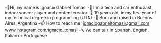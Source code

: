 -👋Hi, my name is Ignacio Gabriel Tomasi
-👀 I'm a tech and car enthusiast, indoor soccer player and content creator
-🌱 19 years old, in my first year of my technical degree in programming (UTN)
-🧉 Born and raised in Buenos Aires, Argentina
-📫 How to reach me: ignaciogabrieltomasi@gmail.com www.instagram.com/ignacio_tomasi
-🔤 We can talk in Spanish, English, Italian or Portuguese

<!--
**ignaciotomasi/ignaciotomasi** is a ✨ _special_ ✨ repository because its `README.md` (this file) appears on your GitHub profile.

Here are some ideas to get you started:

- 🔭 I’m currently working on ...
- 🌱 I’m currently learning ...
- 👯 I’m looking to collaborate on ...
- 🤔 I’m looking for help with ...
- 💬 Ask me about ...
- 📫 How to reach me: ...
- 😄 Pronouns: ...
- ⚡ Fun fact: ...
-->
